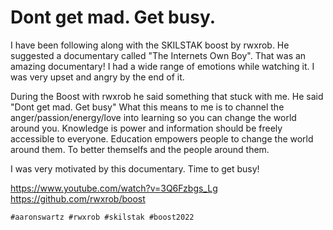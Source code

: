 # Dont get mad. Get busy.

I have been following along with the SKILSTAK boost by rwxrob. He suggested a documentary called
"The Internets Own Boy". That was an amazing documentary! I had a wide range of emotions while watching it.
I was very upset and angry by the end of it.

During the Boost with rwxrob he said something that stuck with me. He said "Dont get mad. Get busy"
What this means to  me is to channel the anger/passion/energy/love into learning so you can change the world around you.
Knowledge is power and information should be freely accessible to everyone. Education empowers people to 
change the world around them. To better themselfs and the people around them.

I was very motivated by this documentary. Time to get busy!

https://www.youtube.com/watch?v=3Q6Fzbgs_Lg
https://github.com/rwxrob/boost

    #aaronswartz #rwxrob #skilstak #boost2022
